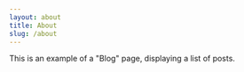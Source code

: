 ```yaml
---
layout: about
title: About
slug: /about
---
```


This is an example of a "Blog" page, displaying a list of posts.
<br />
